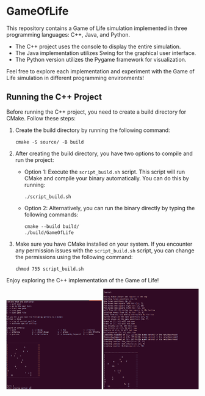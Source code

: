 # GameOfLife

This repository contains a Game of Life simulation implemented in three programming languages: C++, Java, and Python.

- The C++ project uses the console to display the entire simulation.
- The Java implementation utilizes Swing for the graphical user interface.
- The Python version utilizes the Pygame framework for visualization.

Feel free to explore each implementation and experiment with the Game of Life simulation in different programming environments!

## Running the C++ Project

Before running the C++ project, you need to create a build directory for CMake. Follow these steps:

1. Create the build directory by running the following command:
    ```
    cmake -S source/ -B build
    ```

2. After creating the build directory, you have two options to compile and run the project:
    - Option 1: Execute the `script_build.sh` script. This script will run CMake and compile your binary automatically. You can do this by running:
        ```
        ./script_build.sh
        ```
    
    - Option 2: Alternatively, you can run the binary directly by typing the following commands:
        ```
        cmake --build build/
        ./build/GameOfLife
        ```

3. Make sure you have CMake installed on your system. If you encounter any permission issues with the `script_build.sh` script, you can change the permissions using the following command:
    ```
    chmod 755 script_build.sh
    ```

Enjoy exploring the C++ implementation of the Game of Life!

<img src="Screenshots/Game_Of_Life_Cpp.png" alt="Simulation" width="250">
<img src="Screenshots/Game_Of_Life_Cpp_2.png" alt="Simulation" width="250">
